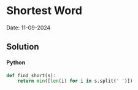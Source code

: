 
# Shortest Word

Date: 11-09-2024

## Solution
#### Python
```python
def find_short(s):
    return min([len(i) for i in s.split(' ')])
```
        